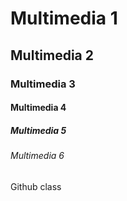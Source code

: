 # Multimedia 1
## Multimedia 2
### Multimedia 3
#### Multimedia 4
##### Multimedia 5
###### Multimedia 6
Github class
